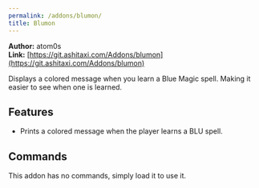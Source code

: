 ```yaml
---
permalink: /addons/blumon/
title: Blumon
---
```


**Author:** atom0s<br/>
**Link:** [https://git.ashitaxi.com/Addons/blumon](https://git.ashitaxi.com/Addons/blumon)

Displays a colored message when you learn a Blue Magic spell. Making it easier to see when one is learned.

## Features

  * Prints a colored message when the player learns a BLU spell.

## Commands

This addon has no commands, simply load it to use it.
